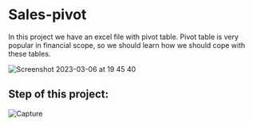 # Sales-pivot
In this project we have an excel file with pivot table. Pivot table is very popular in financial scope, so we should learn how we should cope with these tables.

![Screenshot 2023-03-06 at 19 45 40](https://user-images.githubusercontent.com/65550422/223202723-ad4c6075-1054-4f93-ac5c-c69b604f0c7e.png)


Step of this project:
-


![Capture](https://user-images.githubusercontent.com/65550422/223202769-50fd5603-db57-4f16-b873-282858041b13.PNG)

